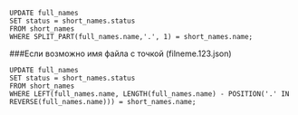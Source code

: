 ```
UPDATE full_names
SET status = short_names.status
FROM short_names
WHERE SPLIT_PART(full_names.name,'.', 1) = short_names.name;
```

###Если возможно имя файла с точкой (filneme.123.json) 
```
UPDATE full_names
SET status = short_names.status
FROM short_names
WHERE LEFT(full_names.name, LENGTH(full_names.name) - POSITION('.' IN REVERSE(full_names.name))) = short_names.name;
```